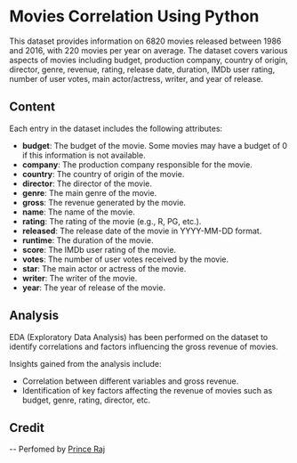 # Movies Correlation Using Python

This dataset provides information on 6820 movies released between 1986 and 2016, with 220 movies per year on average. The dataset covers various aspects of movies including budget, production company, country of origin, director, genre, revenue, rating, release date, duration, IMDb user rating, number of user votes, main actor/actress, writer, and year of release. 

## Content

Each entry in the dataset includes the following attributes:

- **budget**: The budget of the movie. Some movies may have a budget of 0 if this information is not available.
- **company**: The production company responsible for the movie.
- **country**: The country of origin of the movie.
- **director**: The director of the movie.
- **genre**: The main genre of the movie.
- **gross**: The revenue generated by the movie.
- **name**: The name of the movie.
- **rating**: The rating of the movie (e.g., R, PG, etc.).
- **released**: The release date of the movie in YYYY-MM-DD format.
- **runtime**: The duration of the movie.
- **score**: The IMDb user rating of the movie.
- **votes**: The number of user votes received by the movie.
- **star**: The main actor or actress of the movie.
- **writer**: The writer of the movie.
- **year**: The year of release of the movie.

## Analysis

EDA (Exploratory Data Analysis) has been performed on the dataset to identify correlations and factors influencing the gross revenue of movies. 

Insights gained from the analysis include:
- Correlation between different variables and gross revenue.
- Identification of key factors affecting the revenue of movies such as budget, genre, rating, director, etc.


## Credit
-- Perfomed by [Prince Raj](https://www.linkedin.com/in/princeraj17/)